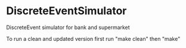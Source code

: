 # DiscreteEventSimulator
DiscreteEvent simulator for bank and supermarket

To run a clean and updated version first run "make clean" then "make"
